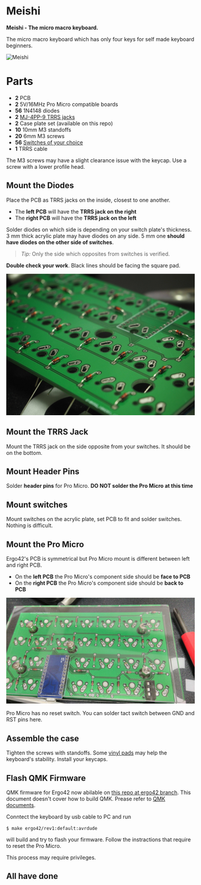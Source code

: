 # Meishi

**Meishi - The micro macro keyboard.**

The micro macro keyboard which has only four keys for self made keyboard beginners. 

![Meishi](https://raw.githubusercontent.com/Biacco42/meishi/readme/readme_image/P1210037.JPG)

# Parts

- **2** PCB
- **2** 5V/16MHz Pro Micro compatible boards
- **56** 1N4148 diodes
- **2** [MJ-4PP-9 TRRS jacks](http://akizukidenshi.com/catalog/g/gC-06070/)
- **2** Case plate set (available on this repo)
- **10** 10mm M3 standoffs
- **20** 6mm M3 screws
- **56** [Switches of your choice](https://mechanicalkeyboards.com/shop/index.php?l=product_list&c=107)
- **1** TRRS cable

The M3 screws may have a slight clearance issue with the keycap. Use a screw with a lower profile head.

## Mount the Diodes

Place the PCB as TRRS jacks on the inside, closest to one another.

- The **left PCB** will have the **TRRS jack on the right**
- The **right PCB** will have the **TRRS jack on the left**

Solder diodes on which side is depending on your switch plate's thickness. 3 mm thick acrylic plate may have diodes on any side. 5 mm one **should have diodes on the other side of switches**. 

> *Tip:* Only the side which opposites from switches is verified.

**Double check your work**. Black lines should be facing the square pad.

![diodes_01](https://raw.githubusercontent.com/Biacco42/Ergo42/readme/readme_image/pwjP0e8.jpg)

## Mount the TRRS Jack

Mount the TRRS jack on the side opposite from your switches. It should be on the bottom.

## Mount Header Pins

Solder **header pins** for Pro Micro. **DO NOT solder the Pro Micro at this time**

## Mount switches

Mount switches on the acrylic plate, set PCB to fit and solder switches. Nothing is difficult.

## Mount the Pro Micro

Ergo42's PCB is symmetrical but Pro Micro mount is different between left and right PCB.

- On the **left PCB** the Pro Micro's component side should be **face to PCB**
- On the **right PCB** the Pro Micro's component side should be **back to PCB**

![left side PCB](https://raw.githubusercontent.com/Biacco42/Ergo42/readme/readme_image/IMG_20171118_203023508.jpg)

Pro Micro has no reset switch. You can solder tact switch between GND and RST pins here.

## Assemble the case

Tighten the screws with standoffs.
Some [vinyl pads](https://www.amazon.co.jp/gp/product/B00V5MQWGS/ref=oh_aui_detailpage_o00_s00?ie=UTF8&psc=1) may help the keyboard's stability.
Install your keycaps.

## Flash QMK Firmware

QMK firmware for Ergo42 now abilable on [this repo at ergo42 branch](https://github.com/Biacco42/qmk_firmware/tree/ergo42).
This document doesn't cover how to build QMK. Prease refer to [QMK documents](https://docs.qmk.fm/).

Conntect the keyboard by usb cable to PC and run

```
$ make ergo42/rev1:default:avrdude
```

will build and try to flash your firmware. Follow the instractions that require to reset the Pro Micro.

This process may require privileges.

## All have done
